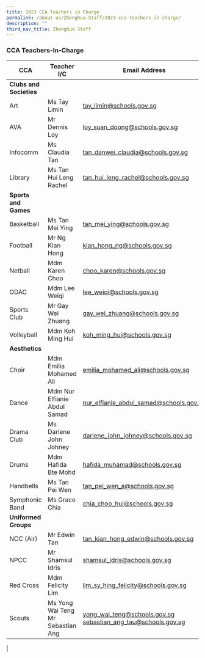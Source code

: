 ```yaml
---
title: 2023 CCA Teachers in Charge
permalink: /about-us/Zhenghua-Staff/2023-cca-teachers-in-charge/
description: ""
third_nav_title: Zhenghua Staff
---
```



### CCA Teachers-In-Charge

| CCA | Teacher I/C | Email Address |
|---|---|---|
| **Clubs and Societies** |  |  |
| Art | Ms Tay Limin | [tay_limin@schools.gov.sg](mailto:tay_limin@schools.gov.sg) |
| AVA | Mr Dennis Loy | [loy_suan_doong@schools.gov.sg](mailto:loy_suan_doong@schools.gov.sg) |
| Infocomm | Ms Claudia Tan | [tan_danwei_claudia@schools.gov.sg](mailto:tan_danwei_claudia@schools.gov.sg) |
| Library | Ms Tan Hui Leng Rachel | [tan_hui_leng_rachel@schools.gov.sg](mailto:tan_hui_leng_rachel@schools.gov.sg) |
| **Sports and Games** |  |  |
| Basketball | Ms Tan Mei Ying | [tan_mei_ying@schools.gov.sg](mailto:tan_mei_ying@schools.gov.sg) |
| Football | Mr Ng Kian Hong | [kian_hong_ng@schools.gov.sg](mailto:kian_hong_ng@schools.gov.sg) |
| Netball | Mdm Karen Choo | [choo_karen@schools.gov.sg](mailto:choo_karen@schools.gov.sg) |
| ODAC | Mdm Lee Weiqi | [lee_weiqi@schools.gov.sg](mailto:lee_weiqi@schools.gov.sg) |
| Sports Club | Mr Gay Wei Zhuang | [gay_wei_zhuang@schools.gov.sg](mailto:gay_wei_zhuang@schools.gov.sg) |
| Volleyball | Mdm Koh Ming Hui | [koh_ming_hui@schools.gov.sg](mailto:koh_ming_hui@schools.gov.sg) |
| **Aesthetics** |  |  |
| Choir | Mdm Emilia Mohamed Ali | [emilia_mohamed_ali@schools.gov.sg](mailto:emilia_mohamed_ali@schools.gov.sg) |
| Dance | Mdm Nur Elfianie Abdul Samad | [nur_elfianie_abdul_samad@schools.gov.sg](mailto:nur_elfianie_abdul_samad@schools.gov.sg) |
| Drama Club | Ms Darlene John Johney | [darlene_john_johney@schools.gov.sg](mailto:darlene_john_johney@schools.gov.sg) |
| Drums | Mdm Hafida Bte Mohd | [hafida_muhamad@schools.gov.sg](mailto:hafida_muhamad@schools.gov.sg) |
| Handbells | Ms Tan Pei Wen | [tan_pei_wen_a@schools.gov.sg](mailto:tan_pei_wen_a@schools.gov.sg) |
| Symphonic Band | Ms Grace Chia | [chia_choo_hui@schools.gov.sg](mailto:chia_choo_hui@schools.gov.sg) |
| **Uniformed Groups** |  |  |
| NCC (Air) | Mr Edwin Tan | [tan_kian_hong_edwin@schools.gov.sg](mailto:tan_kian_hong_edwin@schools.gov.sg) |
| NPCC | Mr Shamsul Idris | [shamsul_idris@schools.gov.sg](mailto:shamsul_idris@schools.gov.sg) |
| Red Cross | Mdm Felicity Lim | [lim_sy_hing_felicity@schools.gov.sg](mailto:lim_sy_hing_felicity@schools.gov.sg) |
| Scouts | Ms Yong Wai Teng <br> Mr Sebastian Ang | [yong_wai_teng@schools.gov.sg](mailto:yong_wai_teng@schools.gov.sg) <br>[sebastian_ang_tau@schools.gov.sg](mailto:sebastian_ang_tau@schools.gov.sg) 
|